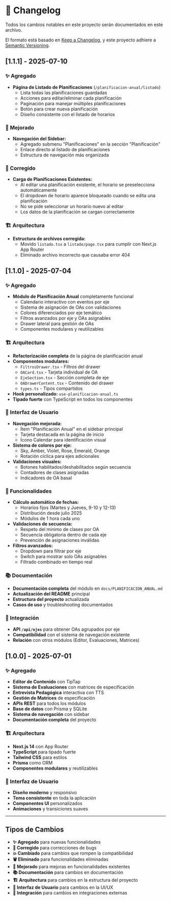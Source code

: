 # 📝 Changelog

Todos los cambios notables en este proyecto serán documentados en este archivo.

El formato está basado en [Keep a Changelog](https://keepachangelog.com/es-ES/1.0.0/),
y este proyecto adhiere a [Semantic Versioning](https://semver.org/spec/v2.0.0.html).

## [1.1.1] - 2025-07-10

### ✨ Agregado
- **Página de Listado de Planificaciones** (`/planificacion-anual/listado`)
  - Lista todas las planificaciones guardadas
  - Acciones para editar/eliminar cada planificación
  - Paginación para manejar múltiples planificaciones
  - Botón para crear nueva planificación
  - Diseño consistente con el listado de horarios

### 🔧 Mejorado
- **Navegación del Sidebar:**
  - Agregado submenu "Planificaciones" en la sección "Planificación"
  - Enlace directo al listado de planificaciones
  - Estructura de navegación más organizada

### 🐛 Corregido
- **Carga de Planificaciones Existentes:**
  - Al editar una planificación existente, el horario se preselecciona automáticamente
  - El dropdown de horario aparece bloqueado cuando se edita una planificación
  - No se pide seleccionar un horario nuevo al editar
  - Los datos de la planificación se cargan correctamente

### 🏗️ Arquitectura
- **Estructura de archivos corregida:**
  - Movido `listado.tsx` a `listado/page.tsx` para cumplir con Next.js App Router
  - Eliminado archivo incorrecto que causaba error 404

## [1.1.0] - 2025-07-04

### ✨ Agregado
- **Módulo de Planificación Anual** completamente funcional
  - Calendario interactivo con eventos por eje
  - Sistema de asignación de OAs con validaciones
  - Colores diferenciados por eje temático
  - Filtros avanzados por eje y OAs asignables
  - Drawer lateral para gestión de OAs
  - Componentes modulares y reutilizables

### 🏗️ Arquitectura
- **Refactorización completa** de la página de planificación anual
- **Componentes modulares:**
  - `FiltrosDrawer.tsx` - Filtros del drawer
  - `OACard.tsx` - Tarjeta individual de OA
  - `EjeSection.tsx` - Sección completa de eje
  - `OADrawerContent.tsx` - Contenido del drawer
  - `types.ts` - Tipos compartidos
- **Hook personalizado:** `use-planificacion-anual.ts`
- **Tipado fuerte** con TypeScript en todos los componentes

### 🎨 Interfaz de Usuario
- **Navegación mejorada:**
  - Ítem "Planificación Anual" en el sidebar principal
  - Tarjeta destacada en la página de inicio
  - Ícono Calendar para identificación visual
- **Sistema de colores por eje:**
  - Sky, Amber, Violet, Rose, Emerald, Orange
  - Rotación cíclica para ejes adicionales
- **Validaciones visuales:**
  - Botones habilitados/deshabilitados según secuencia
  - Contadores de clases asignadas
  - Indicadores de OA basal

### 🔧 Funcionalidades
- **Cálculo automático de fechas:**
  - Horarios fijos (Martes y Jueves, 9-10 y 12-13)
  - Distribución desde julio 2025
  - Módulos de 1 hora cada uno
- **Validaciones de secuencia:**
  - Respeto del mínimo de clases por OA
  - Secuencia obligatoria dentro de cada eje
  - Prevención de asignaciones inválidas
- **Filtros avanzados:**
  - Dropdown para filtrar por eje
  - Switch para mostrar solo OAs asignables
  - Filtrado combinado en tiempo real

### 📚 Documentación
- **Documentación completa** del módulo en `docs/PLANIFICACION_ANUAL.md`
- **Actualización del README** principal
- **Estructura del proyecto** actualizada
- **Casos de uso** y troubleshooting documentados

### 🔗 Integración
- **API `/api/ejes`** para obtener OAs agrupados por eje
- **Compatibilidad** con el sistema de navegación existente
- **Relación** con otros módulos (Editor, Evaluaciones, Matrices)

## [1.0.0] - 2025-07-01

### ✨ Agregado
- **Editor de Contenido** con TipTap
- **Sistema de Evaluaciones** con matrices de especificación
- **Entrevista Pedagógica** interactiva con TTS
- **Gestión de Matrices** de especificación
- **APIs REST** para todos los módulos
- **Base de datos** con Prisma y SQLite
- **Sistema de navegación** con sidebar
- **Documentación completa** del proyecto

### 🏗️ Arquitectura
- **Next.js 14** con App Router
- **TypeScript** para tipado fuerte
- **Tailwind CSS** para estilos
- **Prisma** como ORM
- **Componentes modulares** y reutilizables

### 🎨 Interfaz de Usuario
- **Diseño moderno** y responsivo
- **Tema consistente** en toda la aplicación
- **Componentes UI** personalizados
- **Animaciones** y transiciones suaves

---

## Tipos de Cambios

- **✨ Agregado** para nuevas funcionalidades
- **🐛 Corregido** para correcciones de bugs
- **💥 Cambiado** para cambios que rompen la compatibilidad
- **🗑️ Eliminado** para funcionalidades eliminadas
- **🔧 Mejorado** para mejoras en funcionalidades existentes
- **📚 Documentación** para cambios en documentación
- **🏗️ Arquitectura** para cambios en la estructura del proyecto
- **🎨 Interfaz de Usuario** para cambios en la UI/UX
- **🔗 Integración** para cambios en integraciones externas 